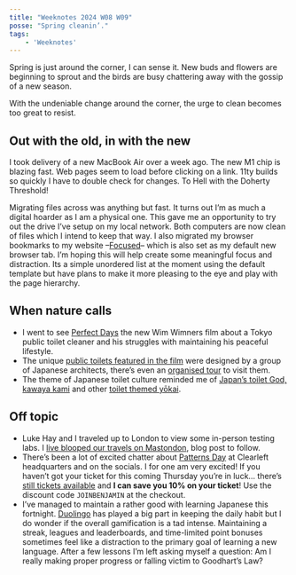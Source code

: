 ```yaml
---
title: "Weeknotes 2024 W08 W09"
posse: "Spring cleanin’."
tags:
    - 'Weeknotes'
---
```


Spring is just around the corner, I can sense it. New buds and flowers are beginning to sprout and the birds are busy chattering away with the gossip of a new season.

With the undeniable change around the corner, the urge to clean becomes too great to resist.

## Out with the old, in with the new

I took delivery of a new MacBook Air over a week ago. The new M1 chip is blazing fast. Web pages seem to load before clicking on a link. 11ty builds so quickly I have to double check for changes. To Hell with the Doherty Threshold!

Migrating files across was anything but fast. It turns out I’m as much a digital hoarder as I am a physical one. This gave me an opportunity to try out the drive I’ve setup on my local network. Both computers are now clean of files which I intend to keep that way. I also migrated my browser bookmarks to my website –[Focused](/focused/)– which is also set as my default new browser tab. I’m hoping this will help create some meaningful focus and distraction. Its a simple unordered list at the moment using the default template but have plans to make it more pleasing to the eye and play with the page hierarchy.

## When nature calls

- I went to see [Perfect Days](/watching/#perfect-days) the new Wim Wimners film about a Tokyo public toilet cleaner and his struggles with maintaining his peaceful lifestyle.
- The unique [public toilets featured in the film](https://www.spoon-tamago.com/tokyo-toilet/) were designed by a group of Japanese architects, there’s even an [organised tour](https://www.spoon-tamago.com/tokyo-toilet-tour/) to visit them.
- The theme of Japanese toilet culture reminded me of [Japan’s toilet God, kawaya kami](https://en.wikipedia.org/wiki/Toilet_god) and other [toilet themed yōkai](https://uncannyjapan.com/podcast/toilet-gods/).

## Off topic

- Luke Hay and I traveled up to London to view some in-person testing labs. I [live blooped our travels on Mastondon](https://mastodon.social/@benjaminparry/112002566222467494), blog post to follow.
- There’s been a lot of excited chatter about [Patterns Day](https://patternsday.com/) at Clearleft headquarters and on the socials. I for one am very excited! If you haven’t got your ticket for this coming Thursday you’re in luck… there’s [still tickets available](https://ti.to/clearleft/patternsday2024) and **I can save you 10% on your ticket**! Use the discount code `JOINBENJAMIN` at the checkout.
- I’ve managed to maintain a rather good with learning Japanese this fortnight. [Duolingo](https://www.duolingo.com/profile/benjaminparry) has played a big part in keeping the daily habit but I do wonder if the overall gamification is a tad intense. Maintaining a streak, leagues and leaderboards, and time-limited point bonuses sometimes feel like a distraction to the primary goal of learning a new language. After a few lessons I’m left asking myself a question: Am I really making proper progress or falling victim to Goodhart’s Law?